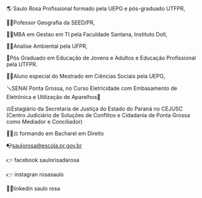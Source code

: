 :earth_americas: Saulo Rosa Profissional formado pela UEPG e pós-graduado UTFPR, 

:man_teacher:Pofessor  Geografia da SEED/PR,

:technologist:MBA em Gestao em TI pela Faculdade Santana, Instituto Doll,

:man_student:Analise Ambiental pela UFPR,

:ticket:Pós Graduado em Educação de Jovens e Adultos e Educação Profissional pela UTFPR.

:man_student:Aluno especial do Mestrado em Ciências Sociais pela UEPG,

:screwdriver:SENAI Ponta Grossa, no Curso Eletricidade com Embasamento de Eletrônica e Utilização de Aparelhos:magnet:

:balance_scale:Estagiário da Secretaria de Justiça do Estado do Paraná no CEJUSC (Centro Judiciário de Soluções de Conflitos e Cidadania de Ponta Grossa como Mediador e Conciliador) 

:man_student::balance_scale: formando em Bacharel em Direito

:mailbox_with_no_mail:saulorosa@escola.pr.gov.br

:point_right: facebook saulorisadarosa

:point_right: instagran rosasaulo

:teacher:linkedin saulo rosa
